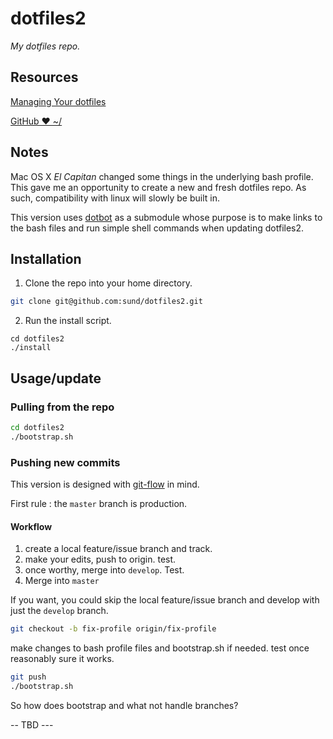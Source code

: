 # dotfiles2

_My dotfiles repo._

## Resources

[Managing Your dotfiles](http://www.anishathalye.com/2014/08/03/managing-your-dotfiles/)

[GitHub ❤ ~/](https://dotfiles.github.io)

## Notes

Mac OS X _El Capitan_ changed some things in the underlying bash profile. This gave me an opportunity to create a new and fresh dotfiles repo. As such, compatibility with linux will slowly be built in.

This version uses [dotbot](https://github.com/anishathalye/dotbot) as a submodule whose purpose is to make links to the bash files and run simple shell commands when updating dotfiles2.

## Installation

1. Clone the repo into your home directory.

```bash
git clone git@github.com:sund/dotfiles2.git
```

2. Run the install script.

```
cd dotfiles2
./install
```

## Usage/update

### Pulling from the repo

```bash
cd dotfiles2
./bootstrap.sh
```

### Pushing new commits

This version is designed with [git-flow](http://jeffkreeftmeijer.com/2010/why-arent-you-using-git-flow/) in mind.

First rule
:  the ```master``` branch is production.


#### Workflow
1. create a local feature/issue branch and track.
2. make your edits, push to origin. test.
3. once worthy, merge into ```develop```. Test.
4. Merge into ```master```

If you want, you could skip the local feature/issue branch and develop with just the ```develop``` branch.

```bash
git checkout -b fix-profile origin/fix-profile
```
make changes to bash profile files and bootstrap.sh if needed.
test
once reasonably sure it works.

```bash
git push
./bootstrap.sh
```

So how does bootstrap and what not handle branches?

-- TBD ---
